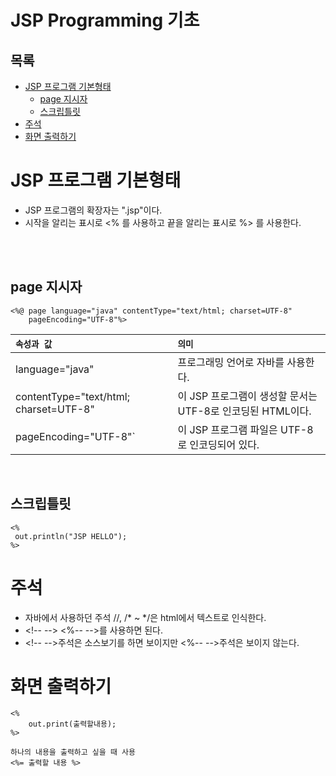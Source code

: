 # JSP Programming 기초
## 목록
+ [JSP 프로그램 기본형태](#JSP-프로그램-기본형태)
    + [page 지시자](#page-지시자)
    + [스크립틀릿](#스크립틀릿)
+ [주석](#주석)
+ [화면 출력하기](#화면-출력하기)
# JSP 프로그램 기본형태
- JSP 프로그램의 확장자는 ".jsp"이다.
- 시작을 알리는 표시로 <% 를 사용하고 끝을 알리는 표시로 %> 를 사용한다.
<br>
<br>

## page 지시자
```
<%@ page language="java" contentType="text/html; charset=UTF-8"
    pageEncoding="UTF-8"%>
```
|`속성과 값`|`의미`|
|:--- | :---  |
|  language="java" | 프로그래밍 언어로 자바를 사용한다.  |
| contentType="text/html; charset=UTF-8"  | 이 JSP 프로그램이 생성할 문서는 UTF-8로 인코딩된 HTML이다.  |
| pageEncoding="UTF-8"` | 이 JSP 프로그램 파일은 UTF-8로 인코딩되어 있다.  |
<br>

## 스크립틀릿
```
<%
 out.println("JSP HELLO");
%>
```
# 주석
- 자바에서 사용하던 주석 //, /* ~ */은 html에서 텍스트로 인식한다.
- \<!-- --> <%-- -->를 사용하면 된다.
- \<!-- -->주석은 소스보기를 하면 보이지만 <%-- -->주석은 보이지 않는다.

# 화면 출력하기
```
<%
    out.print(출력할내용);
%>

하나의 내용을 출력하고 싶을 때 사용
<%= 출력할 내용 %>

```

